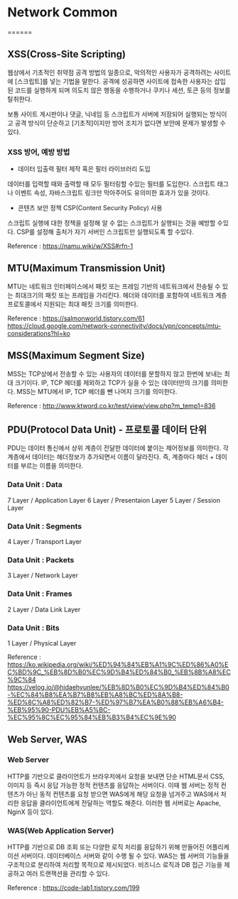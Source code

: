 # Network Common
======

## XSS(Cross-Site Scripting)

웹상에서 기초적인 취약점 공격 방법의 일종으로, 악의적인 사용자가
공격하려는 사이트에 [스크립트]를 넣는 기법을 말한다.
공격에 성공하면 사이트에 접속한 사용자는 삽입된 코드를 실행하게 되며
의도치 않은 행동을 수행하거나 쿠키나 세션, 토큰 등의 정보를 탈취한다.

보통 사이트 게시판이나 댓글, 닉네임 등 스크립트가 서버에 저장되어
실행되는 방식이고 공격 방식이 단순하고 [기초적]이지만 방어 조치가 없다면
보안에 문제가 발생할 수있다.

### XSS 방어, 예방 방법

- 데이터 입출력 필터 제작 혹은 필터 라이브러리 도입

데이터를 입력할 때와 출력할 때 모두 필터링할 수있는 필터를 도입한다.
스크립트 태그나 이벤트 속성, 자바스크립트 링크만 막아주어도 유의미한
효과가 있을 것이다.

- 콘텐츠 보안 정책 CSP(Content Security Policy) 사용

스크립트 실행에 대한 정책을 설정해 알 수 없는 스크립트가 실행되는 것을
예방할 수있다. CSP를 설정해 출처가 자기 서버인 스크립트만 실행되도록
할 수있다.


Reference :
https://namu.wiki/w/XSS#rfn-1


## MTU(Maximum Transmission Unit)

MTU는 네트워크 인터페이스에서 패킷 또는 프레임 기반의 네트워크에서
전송될 수 있는 최대크기의 패킷 또는 프레임을 가리킨다.
헤더와 데이터를 포함하여 네트워크 계층 프로토콜에서 지원되는
최대 패킷 크기를 의미한다.


Reference :
https://salmonworld.tistory.com/61
https://cloud.google.com/network-connectivity/docs/vpn/concepts/mtu-considerations?hl=ko


## MSS(Maximum Segment Size)

MSS는 TCP상에서 전송할 수 있는 사용자의 데이터를 분할하지 않고 한번에
보내는 최대 크기이다. IP, TCP 헤더를 제외하고 TCP가 실을 수 있는
데이터만의 크기를 의미한다.
MSS는 MTU에서 IP, TCP 헤더를 뺀 나머지 크기를 의미한다.


Reference :
http://www.ktword.co.kr/test/view/view.php?m_temp1=836


## PDU(Protocol Data Unit) - 프로토콜 데이터 단위

PDU는 데이터 통신에서 상위 계층이 전달한 데이터에 붙이는 제어정보를
의미한다. 각 계층에서 데이터는 헤더정보가 추가되면서 이름이 달라진다.
즉, 계층마다 헤더 + 데이터를 부르는 이름을 의미한다.

### Data Unit : Data
7 Layer / Application Layer
6 Layer / Presentaion Layer
5 Layer / Session Layer

### Data Unit : Segments
4 Layer / Transport Layer

### Data Unit : Packets
3 Layer / Network Layer

### Data Unit : Frames
2 Layer / Data Link Layer

### Data Unit : Bits
1 Layer / Physical Layer


Reference :
https://ko.wikipedia.org/wiki/%ED%94%84%EB%A1%9C%ED%86%A0%EC%BD%9C_%EB%8D%B0%EC%9D%B4%ED%84%B0_%EB%8B%A8%EC%9C%84
https://velog.io/@hidaehyunlee/%EB%8D%B0%EC%9D%B4%ED%84%B0-%EC%84%B8%EA%B7%B8%EB%A8%BC%ED%8A%B8-%ED%8C%A8%ED%82%B7-%ED%97%B7%EA%B0%88%EB%A6%B4-%EB%95%90-PDU%EB%A5%BC-%EC%95%8C%EC%95%84%EB%B3%B4%EC%9E%90


## Web Server, WAS

### Web Server
  HTTP를 기반으로 클라이언트가 브라우저에서 요청을 보내면 단순 HTML문서
  CSS, 이미지 등 즉시 응답 가능한 정적 컨텐츠를 응답하는 서버이다.
  이때 웹 서버는 정적 컨텐츠가 아닌 동적 컨텐츠를 요청 받으면 WAS에게
  해당 요청을 넘겨주고 WAS에서 처리한 응답을 클라이언트에게 전달하는
  역할도 해준다. 이러한 웹 서버로는 Apache, NginX 등이 있다.

### WAS(Web Application Server)
  HTTP를 기반으로 DB 조회 또는 다양한 로직 처리를 응답하기 위해
  만들어진 어플리케이션 서버이다. 데이터베이스 서버와 같이 수행 될 수
  있다. WAS는 웹 서버의 기능들을 구조적으로 분리하여 처리할 목적으로
  제시되었다. 비즈니스 로직과 DB 접근 기능을 제공하고 여러 트랜잭션을
  관리할 수 있다.


Reference :
https://code-lab1.tistory.com/199